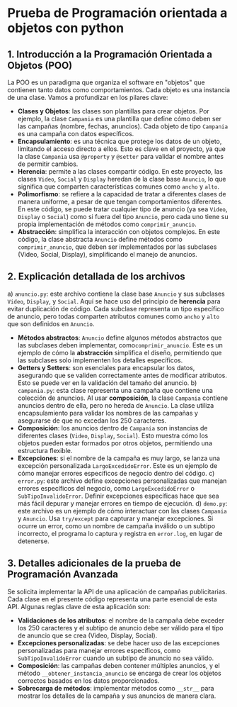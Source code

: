 # Prueba de Programación orientada a objetos con python

## 1. Introducción a la Programación Orientada a Objetos (POO)
La POO es un paradigma que organiza el software en "objetos" que contienen tanto datos como comportamientos. Cada objeto es una instancia de una clase. Vamos a profundizar en los pilares clave:
- **Clases y Objetos**: las clases son plantillas para crear objetos. Por ejemplo, la clase ```Campania``` es una plantilla que define cómo deben ser las campañas (nombre, fechas, anuncios). Cada objeto de tipo ```Campania``` es una campaña con datos específicos.
- **Encapsulamiento**: es una técnica que protege los datos de un objeto, limitando el acceso directo a ellos. Esto es clave en el proyecto, ya que la clase ```Campania``` usa ```@property``` y ```@setter``` para validar el nombre antes de permitir cambios.
- **Herencia**: permite a las clases compartir código. En este proyecto, las clases ```Video```, ```Social``` y ```Display``` heredan de la clase base ```Anuncio```, lo que significa que comparten características comunes como ```ancho``` y ```alto```.
- **Polimorfismo**: se refiere a la capacidad de tratar a diferentes clases de manera uniforme, a pesar de que tengan comportamientos diferentes. En este código, se puede tratar cualquier tipo de anuncio (ya sea ```Video```, ```Display``` o ```Social```) como si fuera del tipo ```Anuncio```, pero cada uno tiene su propia implementación de métodos como ```comprimir_anuncio```.
- **Abstracción**: simplifica la interacción con objetos complejos. En este código, la clase abstracta ```Anuncio``` define métodos como ```comprimir_anuncio```, que deben ser implementados por las subclases (Video, Social, Display), simplificando el manejo de anuncios.
  
## 2. Explicación detallada de los archivos
a) ```anuncio.py```: este archivo contiene la clase base ```Anuncio``` y sus subclases ```Video```, ```Display```, y ```Social```. Aquí se hace uso del principio de **herencia** para evitar duplicación de código. Cada subclase representa un tipo específico de anuncio, pero todas comparten atributos comunes como `ancho` y `alto` que son definidos en ```Anuncio```.
- **Métodos abstractos**: `Anuncio` define algunos métodos abstractos que las subclases deben implementar, como```comprimir_anuncio```. Este es un ejemplo de cómo la **abstracción** simplifica el diseño, permitiendo que las subclases solo implementen los detalles específicos.
- **Getters y Setters**: son esenciales para encapsular los datos, asegurando que se validen correctamente antes de modificar atributos. Esto se puede ver en la validación del tamaño del anuncio.
b) ```campania.py```: esta clase representa una campaña que contiene una colección de anuncios. Al usar **composición**, la clase ```Campania``` contiene anuncios dentro de ella, pero no hereda de ```Anuncio```. La clase utiliza encapsulamiento para validar los nombres de las campañas y asegurarse de que no excedan los 250 caracteres.
- **Composición**: los anuncios dentro de `Campania` son instancias de diferentes clases (`Video`, `Display`, `Social`). Esto muestra cómo los objetos pueden estar formados por otros objetos, permitiendo una estructura flexible.
- **Excepciones**: si el nombre de la campaña es muy largo, se lanza una excepción personalizada ```LargoExcedidoError```. Este es un ejemplo de cómo manejar errores específicos de negocio dentro del código.
c) ```error.py```: este archivo define excepciones personalizadas que manejan errores específicos del negocio, como ```LargoExcedidoError``` o ```SubTipoInvalidoError```. Definir excepciones específicas hace que sea más fácil depurar y manejar errores en tiempo de ejecución.
d) ```demo.py```: este archivo es un ejemplo de cómo interactuar con las clases ```Campania``` y ```Anuncio```. Usa ```try/except``` para capturar y manejar excepciones. Si ocurre un error, como un nombre de campaña inválido o un subtipo incorrecto, el programa lo captura y registra en ```error.log```, en lugar de detenerse.

## 3. Detalles adicionales de la prueba de Programación Avanzada
Se solicita implementar la API de una aplicación de campañas publicitarias. Cada clase en el presente código representa una parte esencial de esta API. Algunas reglas clave de esta aplicación son:
- **Validaciones de los atributos**: el nombre de la campaña debe exceder los 250 caracteres y el subtipo de anuncio debe ser válido para el tipo de anuncio que se crea (Video, Display, Social).
- **Excepciones personalizadas**: se debe hacer uso de las excepciones personalizadas para manejar errores específicos, como ```SubTipoInvalidoError``` cuando un subtipo de anuncio no sea válido.
- **Composición**: las campañas deben contener múltiples anuncios, y el método ```__obtener_instancia_anuncio``` se encarga de crear los objetos correctos basados en los datos proporcionados.
- **Sobrecarga de métodos**: implementar métodos como ```__str__``` para mostrar los detalles de la campaña y sus anuncios de manera clara.

